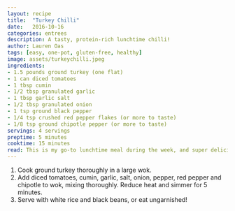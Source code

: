 ```yaml
---
layout: recipe
title:  "Turkey Chilli"
date:   2016-10-16
categories: entrees
description: A tasty, protein-rich lunchtime chilli!
author: Lauren Oas
tags: [easy, one-pot, gluten-free, healthy]
image: assets/turkeychilli.jpeg
ingredients:
- 1.5 pounds ground turkey (one flat)
- 1 can diced tomatoes
- 1 tbsp cumin
- 1/2 tbsp granulated garlic
- 1 tbsp garlic salt
- 1/2 tbsp granulated onion
- 1 tsp ground black pepper
- 1/4 tsp crushed red pepper flakes (or more to taste)
- 1/8 tsp ground chipotle pepper (or more to taste)
servings: 4 servings
preptime: 5 minutes
cooktime: 15 minutes
read: This is my go-to lunchtime meal during the week, and super delicious. I usually eat one serving with 1/2 cup of white rice, and 1/2 cup of black beans. If you individually store your leftover servings, it's easier to reheat for each lunch! **This recipe is marked gluten-free, but please be sure to check your ingredients (especially your soy sauce) that they are marked "gluten-free" before you serve to anybody with dietary restrictions.
---
```

1. Cook ground turkey thoroughly in a large wok.
2. Add diced tomatoes, cumin, garlic, salt, onion, pepper, red pepper and chipotle to wok, mixing thoroughly. Reduce heat and simmer for 5 minutes.
3. Serve with white rice and black beans, or eat ungarnished!